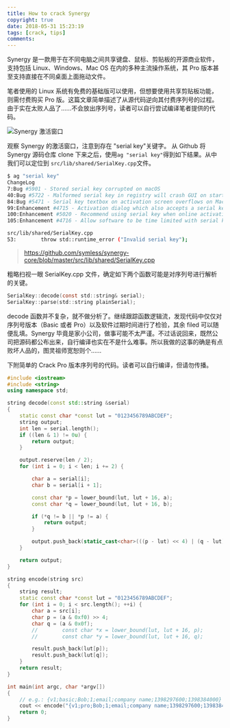 ```yaml
---
title: How to crack Synergy
copyright: true
date: 2018-05-31 15:23:19
tags: [crack, tips]
comments:
---
```


Synergy 是一款用于在不同电脑之间共享键盘、鼠标、剪贴板的开源商业软件，支持包括 Linux、Windows、Mac OS 在内的多种主流操作系统，其 Pro 版本甚至支持直接在不同桌面上面拖动文件。

笔者使用的 Linux 系统有免费的基础版可以使用，但想要使用共享剪贴板功能，则需付费购买 Pro 版。这篇文章简单描述了从源代码逆向其付费序列号的过程。由于实在太败人品了……不会放出序列号，读者可以自行尝试编译笔者提供的代码。

<!--more-->

![Synergy 激活窗口](synergy_active_window.png)

观察 Synergy 的激活窗口，注意到存在 "serial key"关键字。
从 Github 将 Synergy 源码仓库 clone 下来之后，使用`ag "serial key"`得到如下结果。从中我们可以定位到 `src/lib/shared/SerialKey.cpp`文件。
```bash
$ ag "serial key"
ChangeLog
7:Bug #5901 - Stored serial key corrupted on macOS
40:Bug #5722 - Malformed serial key in registry will crash GUI on startup
84:Bug #5471 - Serial key textbox on activation screen overflows on Mac
99:Enhancement #4715 - Activation dialog which also accepts a serial key
100:Enhancement #5020 - Recommend using serial key when online activation fails
105:Enhancement #4716 - Allow software to be time limited with serial key

src/lib/shared/SerialKey.cpp
53:        throw std::runtime_error ("Invalid serial key");
```

> https://github.com/symless/synergy-core/blob/master/src/lib/shared/SerialKey.cpp

粗略扫视一眼 SerialKey.cpp 文件，确定如下两个函数可能是对序列号进行解析的关键。

```c
SerialKey::decode(const std::string& serial);
SerialKey::parse(std::string plainSerial);
```

decode 函数并不复杂，就不做分析了。继续跟踪函数逻辑流，发现代码中仅仅对序列号版本（Basic 或者 Pro）以及软件过期时间进行了检验，其余 filed 可以随便乱填。Synergy 毕竟是家小公司，做事可能不太严谨。不过话说回来，既然公司把源码都公布出来，自行编译也实在不是什么难事。所以我做的这事的确是有点败坏人品的，图灵祖师宽恕则个……

下附简单的 Crack Pro 版本序列号的代码。读者可以自行编译，但请勿传播。

```cpp
#include <iostream>
#include <string>
using namespace std;

string decode(const std::string &serial)
{
    static const char *const lut = "0123456789ABCDEF";
    string output;
    int len = serial.length();
    if ((len & 1) != 0u) {
        return output;
    }

    output.reserve(len / 2);
    for (int i = 0; i < len; i += 2) {

        char a = serial[i];
        char b = serial[i + 1];

        const char *p = lower_bound(lut, lut + 16, a);
        const char *q = lower_bound(lut, lut + 16, b);

        if (*q != b || *p != a) {
            return output;
        }

        output.push_back(static_cast<char>(((p - lut) << 4) | (q - lut)));
    }

    return output;
}

string encode(string src)
{
    string result;
    static const char *const lut = "0123456789ABCDEF";
    for (int i = 0; i < src.length(); ++i) {
        char a = src[i];
        char p = (a & 0xf0) >> 4;
        char q = (a & 0x0f);
        //        const char *x = lower_bound(lut, lut + 16, p);
        //        const char *y = lower_bound(lut, lut + 16, q);

        result.push_back(lut[p]);
        result.push_back(lut[q]);
    }
    return result;
}

int main(int argc, char *argv[])
{
    // e.g.: {v1;basic;Bob;1;email;company name;1398297600;1398384000}
    cout << encode("{v1;pro;Bob;1;email;company name;1398297600;1398384000}");
    return 0;
}
```
